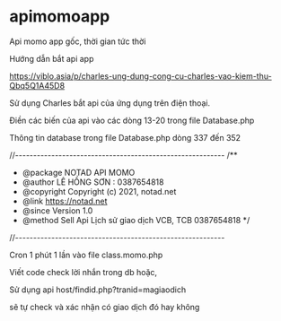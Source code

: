 # apimomoapp
Api momo app gốc, thời gian tức thời

Hướng dẫn bắt api app

https://viblo.asia/p/charles-ung-dung-cong-cu-charles-vao-kiem-thu-Qbq5Q1A45D8

Sử dụng Charles bắt api của ứng dụng trên điện thoại.

Điền các biến của api vào các dòng 13-20 trong file Database.php

Thông tin database trong file Database.php dòng 337 đến 352

//----------------------------------------------------------
/**
 * @package NOTAD API MOMO
 * @author  LÊ HỒNG SƠN : 0387654818
 * @copyright   Copyright (c) 2021, notad.net
 * @link    https://notad.net
 * @since   Version 1.0
 * @method Sell Api Lịch sử giao dịch VCB, TCB 0387654818 
 */

//----------------------------------------------------------

Cron 1 phút 1 lần vào file class.momo.php

Viết code check lời nhắn trong db hoặc,

Sử dụng api host/findid.php?tranid=magiaodich

 sẽ tự check và xác nhận có giao dịch đó hay không
 
